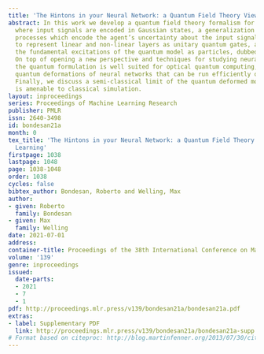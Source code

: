 ```yaml
---
title: 'The Hintons in your Neural Network: a Quantum Field Theory View of Deep Learning'
abstract: In this work we develop a quantum field theory formalism for deep learning,
  where input signals are encoded in Gaussian states, a generalization of Gaussian
  processes which encode the agent’s uncertainty about the input signal. We show how
  to represent linear and non-linear layers as unitary quantum gates, and interpret
  the fundamental excitations of the quantum model as particles, dubbed “Hintons”.
  On top of opening a new perspective and techniques for studying neural networks,
  the quantum formulation is well suited for optical quantum computing, and provides
  quantum deformations of neural networks that can be run efficiently on those devices.
  Finally, we discuss a semi-classical limit of the quantum deformed models which
  is amenable to classical simulation.
layout: inproceedings
series: Proceedings of Machine Learning Research
publisher: PMLR
issn: 2640-3498
id: bondesan21a
month: 0
tex_title: 'The Hintons in your Neural Network: a Quantum Field Theory View of Deep
  Learning'
firstpage: 1038
lastpage: 1048
page: 1038-1048
order: 1038
cycles: false
bibtex_author: Bondesan, Roberto and Welling, Max
author:
- given: Roberto
  family: Bondesan
- given: Max
  family: Welling
date: 2021-07-01
address:
container-title: Proceedings of the 38th International Conference on Machine Learning
volume: '139'
genre: inproceedings
issued:
  date-parts:
  - 2021
  - 7
  - 1
pdf: http://proceedings.mlr.press/v139/bondesan21a/bondesan21a.pdf
extras:
- label: Supplementary PDF
  link: http://proceedings.mlr.press/v139/bondesan21a/bondesan21a-supp.pdf
# Format based on citeproc: http://blog.martinfenner.org/2013/07/30/citeproc-yaml-for-bibliographies/
---
```

